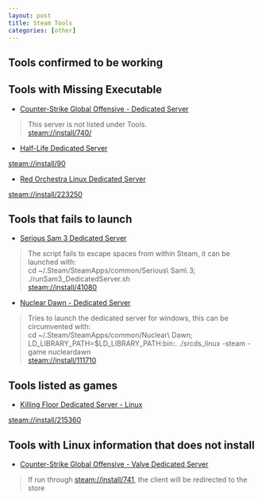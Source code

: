```yaml
---
layout: post
title: Steam Tools
categories: [other]
---
```


Tools confirmed to be working
-----------------------------


Tools with Missing Executable
-----------------------------
- [Counter-Strike Global Offensive - Dedicated Server]()
> This server is not listed under Tools.  
[steam://install/740/](steam://install/740)
- [Half-Life Dedicated Server]()
>  
[steam://install/90](steam://install/90)
- [Red Orchestra Linux Dedicated Server]()
>  
[steam://install/223250](steam://install/223250)

Tools that fails to launch
--------------------------
- [Serious Sam 3 Dedicated Server]()
> The script fails to escape spaces from within Steam, it can be launched with:  
> cd ~/.Steam/SteamApps/common/Serious\ Sam\ 3; ./runSam3_DedicatedServer.sh  
[steam://install/41080](steam://install/41080)
- [Nuclear Dawn - Dedicated Server]()  
> Tries to launch the dedicated server for windows, this can be circumvented with:  
> cd ~/.Steam/SteamApps/common/Nuclear\ Dawn; LD_LIBRARY_PATH=$LD_LIBRARY_PATH:bin:. ./srcds_linux  -steam -game nucleardawn  
[steam://install/111710](steam://install/111710)

Tools listed as games
---------------------
- [Killing Floor Dedicated Server - Linux]()
>  
[steam://install/215360](steam://install/215360)

Tools with Linux information that does not install
--------------------------------------------------
- [Counter-Strike Global Offensive - Valve Dedicated Server]()
> If run through [steam://install/741](steam://install/741), the client will be redirected to the store
